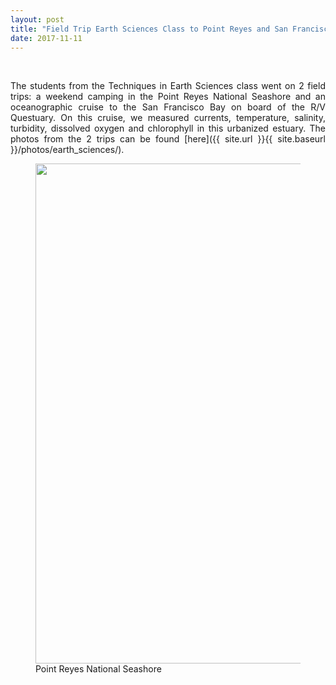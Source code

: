 ```yaml
---
layout: post
title: "Field Trip Earth Sciences Class to Point Reyes and San Francisco Bay"
date: 2017-11-11
---
```


<br>

<div style="text-align:justify" markdown="1">

The students from the Techniques in Earth Sciences class went on 2 field trips: a weekend camping in the Point Reyes National Seashore and an oceanographic cruise to the San Francisco Bay on board of the R/V Questuary. On this cruise, we measured currents, temperature, salinity, turbidity, dissolved oxygen and chlorophyll in this urbanized estuary. The photos from the 2 trips can be found [here]({{ site.url }}{{ site.baseurl }}/photos/earth_sciences/).

<figure>
<img src="{{ site.url }}{{ site.baseurl }}/images/Gallery/earth_sciences/IMG_20171111_153431394.jpg" class="img-responsive" width="800px" height="auto" />
<figcaption> Point Reyes National Seashore
</figcaption>
</figure>


<div>
